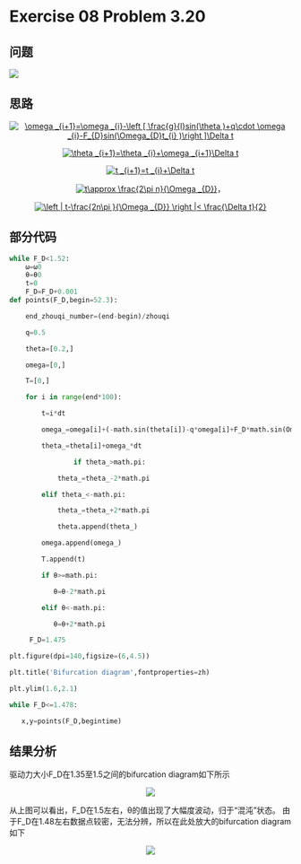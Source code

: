 # Exercise 08 Problem 3.20
## 问题
![](https://github.com/lopo70/Computational_Physics_N2015301020170/blob/master/Exercise%2008/%E6%8D%95%E8%8E%B7.PNG)
## 思路
<div align=center><a href="http://www.codecogs.com/eqnedit.php?latex=\omega&space;_{i&plus;1}=\omega&space;_{i}-\left&space;[&space;\frac{g}{l}sin(\theta&space;)&plus;q\cdot&space;\omega&space;_{i}-F_{D}sin(\Omega_{D}t_{i}&space;)\right&space;]\Delta&space;t" target="_blank"><img src="http://latex.codecogs.com/gif.latex?\omega&space;_{i&plus;1}=\omega&space;_{i}-\left&space;[&space;\frac{g}{l}sin(\theta&space;)&plus;q\cdot&space;\omega&space;_{i}-F_{D}sin(\Omega_{D}t_{i}&space;)\right&space;]\Delta&space;t" title="\omega _{i+1}=\omega _{i}-\left [ \frac{g}{l}sin(\theta )+q\cdot \omega _{i}-F_{D}sin(\Omega_{D}t_{i} )\right ]\Delta t" /></a>

<a href="http://www.codecogs.com/eqnedit.php?latex=\theta&space;_{i&plus;1}=\theta&space;_{i}&plus;\omega&space;_{i&plus;1}\Delta&space;t" target="_blank"><img src="http://latex.codecogs.com/gif.latex?\theta&space;_{i&plus;1}=\theta&space;_{i}&plus;\omega&space;_{i&plus;1}\Delta&space;t" title="\theta _{i+1}=\theta _{i}+\omega _{i+1}\Delta t" /></a>

<a href="http://www.codecogs.com/eqnedit.php?latex=t&space;_{i&plus;1}=t&space;_{i}&plus;\Delta&space;t" target="_blank"><img src="http://latex.codecogs.com/gif.latex?t&space;_{i&plus;1}=t&space;_{i}&plus;\Delta&space;t" title="t _{i+1}=t _{i}+\Delta t" /></a>

<a href="http://www.codecogs.com/eqnedit.php?latex=t\approx&space;\frac{2\pi&space;n}{\Omega&space;_{D}}" target="_blank"><img src="http://latex.codecogs.com/gif.latex?t\approx&space;\frac{2\pi&space;n}{\Omega&space;_{D}}" title="t\approx \frac{2\pi n}{\Omega _{D}}" /></a>，
<div align=center>
<a href="http://www.codecogs.com/eqnedit.php?latex=\left&space;|&space;t-\frac{2n\pi&space;}{\Omega&space;_{D}}&space;\right&space;|<&space;\frac{\Delta&space;t}{2}" target="_blank"><img src="http://latex.codecogs.com/gif.latex?\left&space;|&space;t-\frac{2n\pi&space;}{\Omega&space;_{D}}&space;\right&space;|<&space;\frac{\Delta&space;t}{2}" title="\left | t-\frac{2n\pi }{\Omega _{D}} \right |< \frac{\Delta t}{2}" /></a>
<div align=left>

## 部分代码
```python
while F_D<1.52:
    ω=ω0
    θ=θ0
    t=0
    F_D=F_D+0.001
def points(F_D,begin=52.3):

    end_zhouqi_number=(end-begin)/zhouqi

    q=0.5

    theta=[0.2,]

    omega=[0,]

    T=[0,]

    for i in range(end*100):

        t=i*dt

        omega_=omega[i]+(-math.sin(theta[i])-q*omega[i]+F_D*math.sin(Omega*t))*dt

        theta_=theta[i]+omega_*dt

                if theta_>math.pi:

            theta_=theta_-2*math.pi

        elif theta_<-math.pi:

            theta_=theta_+2*math.pi

            theta.append(theta_)

        omega.append(omega_)

        T.append(t)

        if θ>=math.pi:

           θ=θ-2*math.pi

        elif θ<-math.pi:

           θ=θ+2*math.pi

     F_D=1.475

plt.figure(dpi=140,figsize=(6,4.5))

plt.title('Bifurcation diagram',fontproperties=zh)

plt.ylim(1.6,2.1)

while F_D<=1.478:

   x,y=points(F_D,begintime)
```
## 结果分析
驱动力大小F_D在1.35至1.5之间的bifurcation diagram如下所示
<div align=center>

![](https://github.com/lopo70/Computational_Physics_N2015301020170/blob/master/Exercise%2008/result.png)
<div align=left>
从上图可以看出，F_D在1.5左右，θ的值出现了大幅度波动，归于“混沌”状态。
由于F_D在1.48左右数据点较密，无法分辨，所以在此处放大的bifurcation diagram如下
<div align=center>

![](https://github.com/lopo70/Computational_Physics_N2015301020170/blob/master/Exercise%2008/result2.png)
